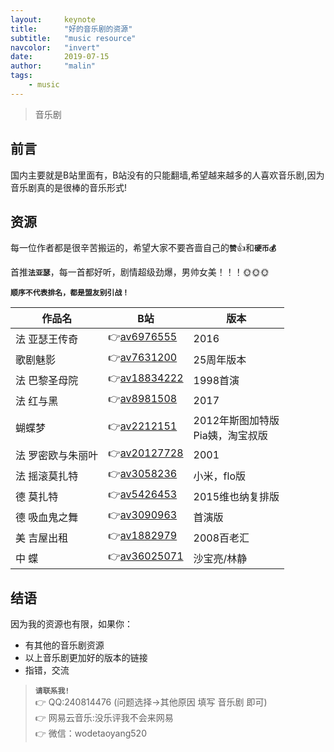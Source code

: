 ```yaml
---
layout:     keynote
title:      "好的音乐剧的资源"
subtitle:   "music resource"
navcolor:   "invert"
date:       2019-07-15
author:     "malin"
tags:
    - music
---
```



> 音乐剧

## 前言

国内主要就是B站里面有，B站没有的只能翻墙,希望越来越多的人喜欢音乐剧,因为音乐剧真的是很棒的音乐形式!

## 资源

每一位作者都是很辛苦搬运的，希望大家不要吝啬自己的<code>**赞**</code>👍和<code>**硬币💰**</code>

首推<code>**法亚瑟**</code>，每一首都好听，剧情超级劲爆，男帅女美！！！🌞🌞🌞

<code>**顺序不代表排名，都是盟友别引战！**</code>

| 作品名 | B站 | 版本 |
|---|---|---|
| 法 亚瑟王传奇 | 👉[av6976555](https://www.bilibili.com/video/av6976555/?p=2) | 2016 |
| 歌剧魅影 | 👉[av7631200](https://www.bilibili.com/video/av7631200) | 25周年版本 |
| 法 巴黎圣母院 | 👉[av18834222](https://www.bilibili.com/video/av18834222) | 1998首演 |
| 法 红与黑 | 👉[av8981508](https://www.bilibili.com/video/av8981508) | 2017 |
| 蝴蝶梦 | 👉[av2212151](https://www.bilibili.com/video/av2212151) | 2012年斯图加特版<br>Pia姨，淘宝叔版 |
| 法 罗密欧与朱丽叶 | 👉[av20127728](https://www.bilibili.com/video/av20127728) | 2001 |
| 法 摇滚莫扎特 | 👉[av3058236](https://www.bilibili.com/video/av3058236) | 小米，flo版 |
| 德 莫扎特 | 👉[av5426453](https://www.bilibili.com/video/av5426453) | 2015维也纳复排版 |
| 德 吸血鬼之舞 | 👉[av3090963](https://www.bilibili.com/video/av3090963) | 首演版 |
| 美 吉屋出租 | 👉[av1882979](https://www.bilibili.com/video/av1882979) | 2008百老汇 |
| 中 蝶 | 👉[av36025071](https://www.bilibili.com/video/av36025071) | 沙宝亮/林静 |



## 结语

因为我的资源也有限，如果你：
- 有其他的音乐剧资源
- 以上音乐剧更加好的版本的链接
- 指错，交流

> <code>**请联系我!**</code>  
> 👉 QQ:240814476  (问题选择->其他原因 填写 音乐剧 即可)  
> 👉 网易云音乐:没乐评我不会来网易  
> 👉 微信：wodetaoyang520  

